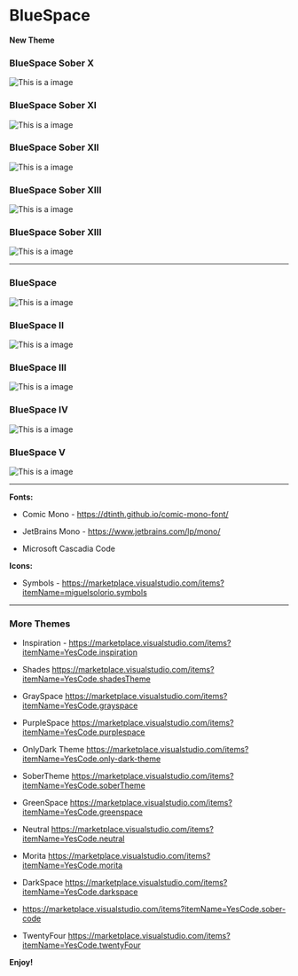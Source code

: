 # BlueSpace

**New Theme**

### BlueSpace Sober X
![This is a image](https://github.com/yesomac/BlueSpaceVSC/blob/main/img/blue_space_sober10.png?raw=true)

### BlueSpace Sober XI
![This is a image](https://github.com/yesomac/BlueSpaceVSC/blob/main/img/blue_space_sober11.png?raw=true)

### BlueSpace Sober XII
![This is a image](https://github.com/yesomac/BlueSpaceVSC/blob/main/img/blue_space_sober10.png?raw=true)

### BlueSpace Sober XIII
![This is a image](https://github.com/yesomac/BlueSpaceVSC/blob/main/img/blue_space_sober12.png?raw=true)

### BlueSpace Sober XIII
![This is a image](https://github.com/yesomac/BlueSpaceVSC/blob/main/img/blue_space_sober13.png?raw=true)

---
### BlueSpace
![This is a image](https://github.com/yesomac/BlueSpaceVSC/blob/main/img/blue_space_1.png?raw=true)

### BlueSpace II
![This is a image](https://github.com/yesomac/BlueSpaceVSC/blob/main/img/blue_space_2.png?raw=true)

### BlueSpace III
![This is a image](https://github.com/yesomac/BlueSpaceVSC/blob/main/img/blue_space_3.png?raw=true)

### BlueSpace IV
![This is a image](https://github.com/yesomac/BlueSpaceVSC/blob/main/img/blue_space_4.png?raw=true)

### BlueSpace V
![This is a image](https://github.com/yesomac/BlueSpaceVSC/blob/main/img/blue_space_5.png?raw=true)


---
**Fonts:** 

  * Comic Mono - https://dtinth.github.io/comic-mono-font/

  * JetBrains Mono - https://www.jetbrains.com/lp/mono/

  * Microsoft Cascadia Code

**Icons:** 
* Symbols - https://marketplace.visualstudio.com/items?itemName=miguelsolorio.symbols

---

### More Themes

* Inspiration - https://marketplace.visualstudio.com/items?itemName=YesCode.inspiration

* Shades https://marketplace.visualstudio.com/items?itemName=YesCode.shadesTheme

* GraySpace https://marketplace.visualstudio.com/items?itemName=YesCode.grayspace

* PurpleSpace https://marketplace.visualstudio.com/items?itemName=YesCode.purplespace

* OnlyDark Theme https://marketplace.visualstudio.com/items?itemName=YesCode.only-dark-theme

* SoberTheme https://marketplace.visualstudio.com/items?itemName=YesCode.soberTheme

* GreenSpace https://marketplace.visualstudio.com/items?itemName=YesCode.greenspace

* Neutral https://marketplace.visualstudio.com/items?itemName=YesCode.neutral

* Morita https://marketplace.visualstudio.com/items?itemName=YesCode.morita

* DarkSpace https://marketplace.visualstudio.com/items?itemName=YesCode.darkspace

* https://marketplace.visualstudio.com/items?itemName=YesCode.sober-code

* TwentyFour https://marketplace.visualstudio.com/items?itemName=YesCode.twentyFour

**Enjoy!**
